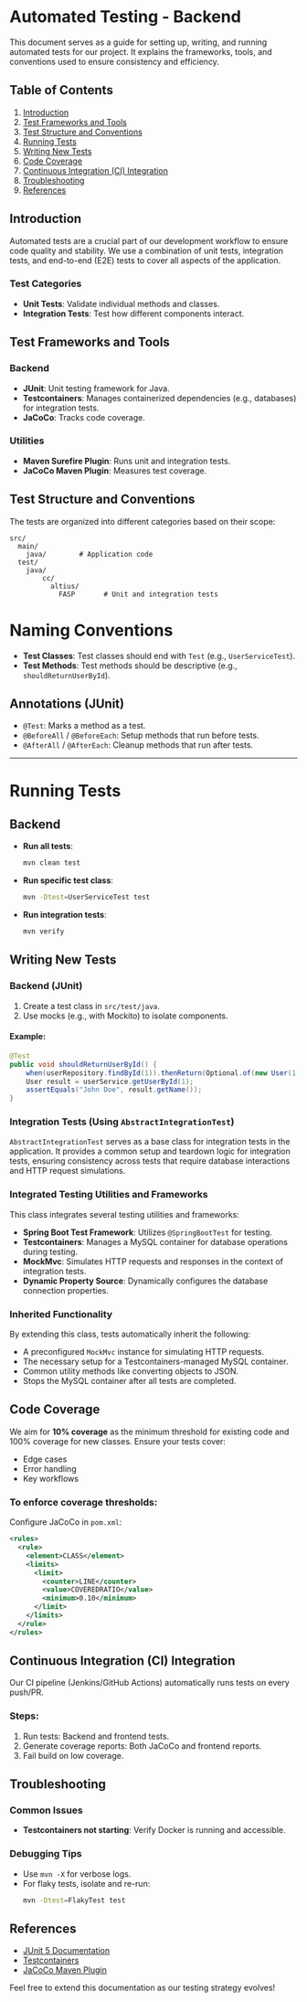 # Automated Testing - Backend

This document serves as a guide for setting up, writing, and running automated tests for our project. It explains the frameworks, tools, and conventions used to ensure consistency and efficiency.

## Table of Contents

1. [Introduction](#introduction)
2. [Test Frameworks and Tools](#test-frameworks-and-tools)
3. [Test Structure and Conventions](#test-structure-and-conventions)
4. [Running Tests](#running-tests)
5. [Writing New Tests](#writing-new-tests)
6. [Code Coverage](#code-coverage)
7. [Continuous Integration (CI) Integration](#continuous-integration-ci-integration)
8. [Troubleshooting](#troubleshooting)
9. [References](#references)

## Introduction

Automated tests are a crucial part of our development workflow to ensure code quality and stability. We use a combination of unit tests, integration tests, and end-to-end (E2E) tests to cover all aspects of the application.

### Test Categories

- **Unit Tests**: Validate individual methods and classes.
- **Integration Tests**: Test how different components interact.

## Test Frameworks and Tools

### Backend

- **JUnit**: Unit testing framework for Java.
- **Testcontainers**: Manages containerized dependencies (e.g., databases) for integration tests.
- **JaCoCo**: Tracks code coverage.

### Utilities

- **Maven Surefire Plugin**: Runs unit and integration tests.
- **JaCoCo Maven Plugin**: Measures test coverage.

## Test Structure and Conventions

The tests are organized into different categories based on their scope:

```plaintext
src/
  main/
    java/        # Application code
  test/
    java/
        cc/
          altius/
            FASP       # Unit and integration tests

```
# Naming Conventions

- **Test Classes**: Test classes should end with `Test` (e.g., `UserServiceTest`).
- **Test Methods**: Test methods should be descriptive (e.g., `shouldReturnUserById`).

## Annotations (JUnit)

- `@Test`: Marks a method as a test.
- `@BeforeAll` / `@BeforeEach`: Setup methods that run before tests.
- `@AfterAll` / `@AfterEach`: Cleanup methods that run after tests.

---

# Running Tests

## Backend

- **Run all tests**:
  ```bash
  mvn clean test
  ```

- **Run specific test class**:
  ```bash
  mvn -Dtest=UserServiceTest test
  ```
- **Run integration tests**:
  ```bash
  mvn verify
  ```

## Writing New Tests

### Backend (JUnit)
1. Create a test class in `src/test/java`.
2. Use mocks (e.g., with Mockito) to isolate components.

#### Example:
```java
@Test
public void shouldReturnUserById() {
    when(userRepository.findById(1)).thenReturn(Optional.of(new User(1, "John Doe")));
    User result = userService.getUserById(1);
    assertEquals("John Doe", result.getName());
}
```
### Integration Tests (Using `AbstractIntegrationTest`)
`AbstractIntegrationTest` serves as a base class for integration tests in the application. It provides a common setup and teardown logic for integration tests, ensuring consistency across tests that require database interactions and HTTP request simulations.

### Integrated Testing Utilities and Frameworks
This class integrates several testing utilities and frameworks:
- **Spring Boot Test Framework**: Utilizes `@SpringBootTest` for testing.
- **Testcontainers**: Manages a MySQL container for database operations during testing.
- **MockMvc**: Simulates HTTP requests and responses in the context of integration tests.
- **Dynamic Property Source**: Dynamically configures the database connection properties.

### Inherited Functionality
By extending this class, tests automatically inherit the following:
- A preconfigured `MockMvc` instance for simulating HTTP requests.
- The necessary setup for a Testcontainers-managed MySQL container.
- Common utility methods like converting objects to JSON.
- Stops the MySQL container after all tests are completed.



## Code Coverage
We aim for **10% coverage** as the minimum threshold for existing code and 100% coverage for new classes. Ensure your tests cover:
- Edge cases
- Error handling
- Key workflows

### To enforce coverage thresholds:
Configure JaCoCo in `pom.xml`:
```xml
<rules>
  <rule>
    <element>CLASS</element>
    <limits>
      <limit>
        <counter>LINE</counter>
        <value>COVEREDRATIO</value>
        <minimum>0.10</minimum>
      </limit>
    </limits>
  </rule>
</rules>
```
## Continuous Integration (CI) Integration
Our CI pipeline (Jenkins/GitHub Actions) automatically runs tests on every push/PR.

### Steps:
1. Run tests: Backend and frontend tests.
2. Generate coverage reports: Both JaCoCo and frontend reports.
3. Fail build on low coverage.

## Troubleshooting

### Common Issues
- **Testcontainers not starting**: Verify Docker is running and accessible.

### Debugging Tips
- Use `mvn -X` for verbose logs.
- For flaky tests, isolate and re-run:
  ```bash
  mvn -Dtest=FlakyTest test
  ```

## References
- [JUnit 5 Documentation](https://junit.org/junit5/docs/current/user-guide/)
- [Testcontainers](https://www.testcontainers.org/)
- [JaCoCo Maven Plugin](https://www.jacoco.org/)

Feel free to extend this documentation as our testing strategy evolves!



